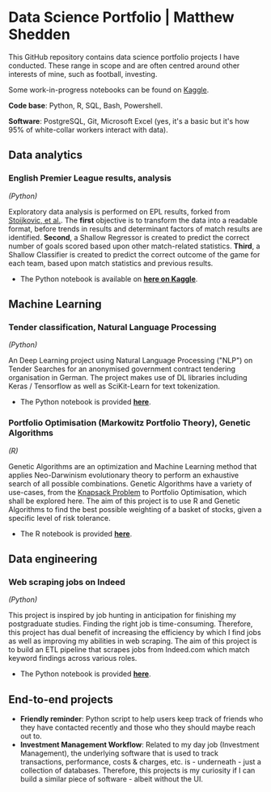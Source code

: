 # Data Science Portfolio | Matthew Shedden
This GitHub repository contains data science portfolio projects I have conducted. These range in scope and are often centred around other interests of mine, such as football, investing.

Some work-in-progress notebooks can be found on [Kaggle](https://www.kaggle.com/mattshedden).

**Code base**: Python, R, SQL, Bash, Powershell.

**Software**: PostgreSQL, Git, Microsoft Excel (yes, it's a basic but it's how 95% of white-collar workers interact with data).

## Data analytics
### English Premier League results, analysis
*(Python)*

Exploratory data analysis is performed on EPL results, forked from [Stoijkovic, et al.](https://github.com/datasets/football-datasets). The **first** objective is to transform the data into a readable format, before trends in results and determinant factors of match results are identified. **Second**, a Shallow Regressor is created to predict the correct number of goals scored based upon other match-related statistics. **Third**, a Shallow Classifier is created to predict the correct outcome of the game for each team, based upon match statistics and previous results.
- The Python notebook is available on [**here on Kaggle**](https://www.kaggle.com/mattshedden/english-premier-league-results-analysis).

## Machine Learning
### Tender classification, Natural Language Processing
*(Python)*

An Deep Learning project using Natural Language Processing ("NLP") on Tender Searches for an anonymised government contract tendering organisation in German. The project makes use of DL libraries including Keras / Tensorflow as well as SciKit-Learn for text tokenization.
- The Python notebook is provided [**here**](https://github.com/mshedededen/Portfolio/blob/main/Python-ML/Tender%20classification%20notebook%2C%20NLP.ipynb).
### Portfolio Optimisation (Markowitz Portfolio Theory), Genetic Algorithms
*(R)*

Genetic Algorithms are an optimization and Machine Learning method that applies Neo-Darwinism evolutionary theory to perform an exhaustive search of all possible combinations. Genetic Algorithms have a variety of use-cases, from the [Knapsack Problem](https://en.wikipedia.org/wiki/Knapsack_problem) to Portfolio Optimisation, which shall be explored here. The aim of this project is to use R and Genetic Algorithms to find the best possible weighting of a basket of stocks, given a specific level of risk tolerance.
- The R notebook is provided [**here**](https://github.com/mshedededen/Portfolio/blob/main/R-GeneticProgramming/Portfolio%20Optimization%20(Markowitz)%20using%20Genetic%20Algorithms%20in%20R.ipynb).

## Data engineering
### Web scraping jobs on Indeed
*(Python)*

This project is inspired by job hunting in anticipation for finishing my postgraduate studies. Finding the right job is time-consuming. Therefore, this project has dual benefit of increasing the efficiency by which I find jobs as well as improving my abilities in web scraping. The aim of this project is to build an ETL pipeline that scrapes jobs from Indeed.com which match keyword findings across various roles.
- The Python notebook is provided [**here**](https://github.com/mshedededen/Portfolio/blob/main/Python-WebScraping/Job%20scraper.ipynb).

## End-to-end projects
- **Friendly reminder**: Python script to help users keep track of friends who they have contacted recently and those who they should maybe reach out to.
- **Investment Management Workflow**: Related to my day job (Investment Management), the underlying software that is used to track transactions, performance, costs & charges, etc. is - underneath - just a collection of databases. Therefore, this projects is my curiosity if I can build a similar piece of software - albeit without the UI.